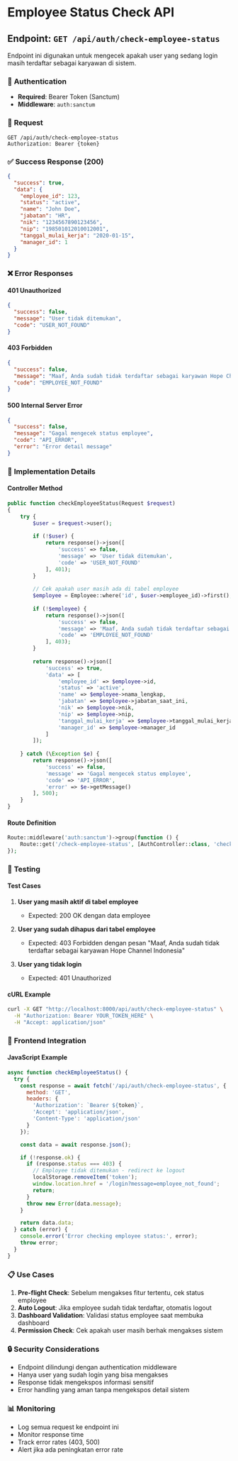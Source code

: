 # Employee Status Check API

## Endpoint: `GET /api/auth/check-employee-status`

Endpoint ini digunakan untuk mengecek apakah user yang sedang login masih terdaftar sebagai karyawan di sistem.

### 🔐 **Authentication**
- **Required**: Bearer Token (Sanctum)
- **Middleware**: `auth:sanctum`

### 📝 **Request**
```http
GET /api/auth/check-employee-status
Authorization: Bearer {token}
```

### ✅ **Success Response (200)**
```json
{
  "success": true,
  "data": {
    "employee_id": 123,
    "status": "active",
    "name": "John Doe",
    "jabatan": "HR",
    "nik": "1234567890123456",
    "nip": "198501012010012001",
    "tanggal_mulai_kerja": "2020-01-15",
    "manager_id": 1
  }
}
```

### ❌ **Error Responses**

#### **401 Unauthorized**
```json
{
  "success": false,
  "message": "User tidak ditemukan",
  "code": "USER_NOT_FOUND"
}
```

#### **403 Forbidden**
```json
{
  "success": false,
  "message": "Maaf, Anda sudah tidak terdaftar sebagai karyawan Hope Channel Indonesia",
  "code": "EMPLOYEE_NOT_FOUND"
}
```

#### **500 Internal Server Error**
```json
{
  "success": false,
  "message": "Gagal mengecek status employee",
  "code": "API_ERROR",
  "error": "Error detail message"
}
```

### 🔧 **Implementation Details**

#### **Controller Method**
```php
public function checkEmployeeStatus(Request $request)
{
    try {
        $user = $request->user();
        
        if (!$user) {
            return response()->json([
                'success' => false,
                'message' => 'User tidak ditemukan',
                'code' => 'USER_NOT_FOUND'
            ], 401);
        }
        
        // Cek apakah user masih ada di tabel employee
        $employee = Employee::where('id', $user->employee_id)->first();
        
        if (!$employee) {
            return response()->json([
                'success' => false,
                'message' => 'Maaf, Anda sudah tidak terdaftar sebagai karyawan Hope Channel Indonesia',
                'code' => 'EMPLOYEE_NOT_FOUND'
            ], 403);
        }
        
        return response()->json([
            'success' => true,
            'data' => [
                'employee_id' => $employee->id,
                'status' => 'active',
                'name' => $employee->nama_lengkap,
                'jabatan' => $employee->jabatan_saat_ini,
                'nik' => $employee->nik,
                'nip' => $employee->nip,
                'tanggal_mulai_kerja' => $employee->tanggal_mulai_kerja,
                'manager_id' => $employee->manager_id
            ]
        ]);
        
    } catch (\Exception $e) {
        return response()->json([
            'success' => false,
            'message' => 'Gagal mengecek status employee',
            'code' => 'API_ERROR',
            'error' => $e->getMessage()
        ], 500);
    }
}
```

#### **Route Definition**
```php
Route::middleware('auth:sanctum')->group(function () {
    Route::get('/check-employee-status', [AuthController::class, 'checkEmployeeStatus']);
});
```

### 🧪 **Testing**

#### **Test Cases**

1. **User yang masih aktif di tabel employee**
   - Expected: 200 OK dengan data employee

2. **User yang sudah dihapus dari tabel employee**
   - Expected: 403 Forbidden dengan pesan "Maaf, Anda sudah tidak terdaftar sebagai karyawan Hope Channel Indonesia"

3. **User yang tidak login**
   - Expected: 401 Unauthorized

#### **cURL Example**
```bash
curl -X GET "http://localhost:8000/api/auth/check-employee-status" \
  -H "Authorization: Bearer YOUR_TOKEN_HERE" \
  -H "Accept: application/json"
```

### 🔄 **Frontend Integration**

#### **JavaScript Example**
```javascript
async function checkEmployeeStatus() {
  try {
    const response = await fetch('/api/auth/check-employee-status', {
      method: 'GET',
      headers: {
        'Authorization': `Bearer ${token}`,
        'Accept': 'application/json',
        'Content-Type': 'application/json'
      }
    });

    const data = await response.json();

    if (!response.ok) {
      if (response.status === 403) {
        // Employee tidak ditemukan - redirect ke logout
        localStorage.removeItem('token');
        window.location.href = '/login?message=employee_not_found';
        return;
      }
      throw new Error(data.message);
    }

    return data.data;
  } catch (error) {
    console.error('Error checking employee status:', error);
    throw error;
  }
}
```

### 📋 **Use Cases**

1. **Pre-flight Check**: Sebelum mengakses fitur tertentu, cek status employee
2. **Auto Logout**: Jika employee sudah tidak terdaftar, otomatis logout
3. **Dashboard Validation**: Validasi status employee saat membuka dashboard
4. **Permission Check**: Cek apakah user masih berhak mengakses sistem

### 🔒 **Security Considerations**

- Endpoint dilindungi dengan authentication middleware
- Hanya user yang sudah login yang bisa mengakses
- Response tidak mengekspos informasi sensitif
- Error handling yang aman tanpa mengekspos detail sistem

### 📊 **Monitoring**

- Log semua request ke endpoint ini
- Monitor response time
- Track error rates (403, 500)
- Alert jika ada peningkatan error rate 